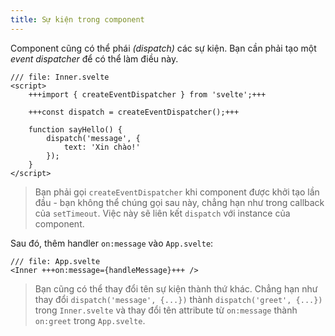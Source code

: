 ```yaml
---
title: Sự kiện trong component
---
```


Component cũng có thể phái _(dispatch)_ các sự kiện. Bạn cần phải tạo một _event dispatcher_ để có thể làm điều này.

```svelte
/// file: Inner.svelte
<script>
	+++import { createEventDispatcher } from 'svelte';+++

	+++const dispatch = createEventDispatcher();+++

	function sayHello() {
		dispatch('message', {
			text: 'Xin chào!'
		});
	}
</script>
```

> Bạn phải gọi `createEventDispatcher` khi component được khởi tạo lần đầu - bạn không thể chúng gọi sau này, chẳng hạn như trong callback của `setTimeout`. Việc này sẽ liên kết `dispatch` với instance của component.

Sau đó, thêm handler `on:message` vào `App.svelte`:

```svelte
/// file: App.svelte
<Inner +++on:message={handleMessage}+++ />
```

> Bạn cũng có thể thay đổi tên sự kiện thành thứ khác. Chẳng hạn như thay đổi `dispatch('message', {...})` thành `dispatch('greet', {...})` trong `Inner.svelte` và thay đổi tên attribute từ `on:message` thành `on:greet` trong `App.svelte`.
